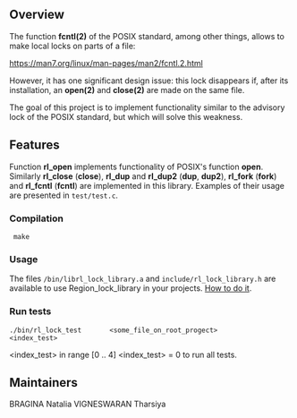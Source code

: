 ## Overview

The function **fcntl(2)** of the POSIX standard, among other things, allows to make local locks on parts of a file:

https://man7.org/linux/man-pages/man2/fcntl.2.html

However, it has one significant design issue: this lock disappears if, after its installation, an **open(2)** and **close(2)** are made on the same file.

The goal of this project is to implement functionality similar to the advisory lock of the POSIX standard, but which will solve this weakness.

## Features
Function **rl_open** implements functionality of POSIX's function **open**. Similarly **rl_close** (**close**), **rl_dup** and **rl_dup2** (**dup**, **dup2**), **rl_fork** (**fork**) and **rl_fcntl** (**fcntl**) are implemented in this library.
Examples of their usage are presented in `test/test.c`.

### Compilation

` make`

### Usage
The files `/bin/librl_lock_library.a`  and `include/rl_lock_library.h` are available to use Region_lock_library in your projects.  [How to do it](https://www.cs.swarthmore.edu/~newhall/unixhelp/howto_C_libraries.html).

### Run tests
`./bin/rl_lock_test       <some_file_on_root_progect>          <index_test>`

<index_test> in range [0 .. 4]
<index_test> = 0 to run all tests.


## Maintainers
BRAGINA Natalia
VIGNESWARAN Tharsiya
